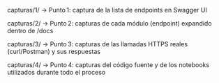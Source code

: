 capturas/1/ → Punto 1: captura de la lista de endpoints en Swagger UI

capturas/2/ → Punto 2: capturas de cada módulo (endpoint) expandido dentro de /docs

capturas/3/ → Punto 3: capturas de las llamadas HTTPS reales (curl/Postman) y sus respuestas

capturas/4/ → Punto 4: capturas del código fuente y de los notebooks utilizados durante todo el proceso
